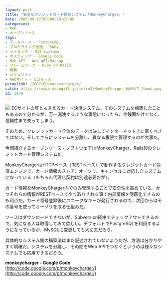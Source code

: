 ```yaml
---
layout: post
title: "安全なクレジットカード保存システム「MonkeyCharger」"
date: 2007-09-12T09:00:10+09:00
categories:
- Web
- オープンソース
tags: 
- データベース - PostgreSQL
- プログラミング言語 - Ruby
- ライセンス - MIT License
- ホスティング - Google Code
- Web API - Web API/Mashup
- フレームワーク - Ruby on Rails
- 開発
- セキュリティ
- Webサイト - Eコマース
permalink: /2007/09/monkeycharger/
catch: https://image.moongift.jp/intro3/MonkeyCharger_6A6B/7_thumb.png
id: 3978
---
```

[![](https://image.moongift.jp/intro3/MonkeyCharger_6A6B/7_thumb.png)](https://image.moongift.jp/intro3/MonkeyCharger_6A6B/72.png) ECサイトの肝とも言えるカード決済システム。そのシステムを構築したこともあるので分かるが、万一漏洩するような事態になったら、金銭面だけでなく、信頼性まで失ってしまう。   
  
そのため、クレジットカード全体のデータは決してインターネット上に置くべきではない。そしてさらにシステムを分離し、異なる権限で管理するのが大事だ。   
  
今回紹介するオープンソース・ソフトウェアはMonkeyCharger、Rails製のクレジットカード管理システムだ。   
  
<!--more-->  
  
MonkeyChargerはHTTPベース（RESTベース）で動作するクレジットカード決済エンジンで、カード情報のストア、オーソリ、キャンセルに対応したシステムになっている（もちろん代理店契約は別途必要だが）。   
  
カード情報をMonkeyCharger内でのみ管理することで安全性を高めている。かつそれらの情報がRESTベースでやり取りされる事で内部情報を隠蔽化できるのも利点だ。カード番号登録後にユニークなキーが発行されるので、次回からはその番号を使ってオーソリを取る仕組みだ。   
  
ソースはダウンロードできないが、Subversion経由でチェックアウトできるので、気になる人は取得してみて欲しい。デフォルトでPostgreSQLを利用するようになっているが、MySQLに変更しても大丈夫だろう。   
  
具体的なシステム側の構築法はまだ記述されていないようだが、方法は分かりやすく明確だ。システムを分離し、その間をWeb APIでつなぐというのは様々なシステムでも応用できるだろう。   
  
**monkeycharger - Google Code**  
[http://code.google.com/p/monkeycharger/](http://code.google.com/p/monkeycharger/)
